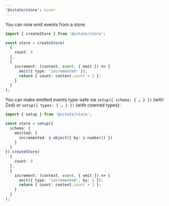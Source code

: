 ```yaml
---
'@xstate/store': minor
---
```


You can now emit events from a store:

```ts
import { createStore } from '@xstate/store';

const store = createStore(
  {
    count: 0
  },
  {
    increment: (context, event, { emit }) => {
      emit({ type: 'incremented' });
      return { count: context.count + 1 };
    }
  }
);
```

You can make emitted events type-safe via `setup({ schema: { … } })` (with Zod) or `setup({ types: { … } })` (with coerced types):

```ts
import { setup } from '@xstate/store';

const store = setup({
  schema: {
    emitted: {
      incremented: z.object({ by: z.number() })
    }
  }
}).createStore(
  {
    count: 0
  },
  {
    increment: (context, event, { emit }) => {
      emit({ type: 'incremented', by: 1 });
      return { count: context.count + 1 };
    }
  }
);
```

